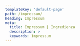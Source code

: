 ```yaml
---
templateKey: 'default-page'
path: /impressum/
heading: Impressum 
meta:
  title: Impressum | Ingredienza 
  description: >
  keywords: Impressum 
---
```


